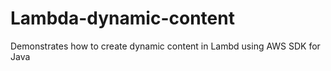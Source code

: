 # Lambda-dynamic-content
Demonstrates how to create dynamic content in Lambd using AWS SDK for Java
